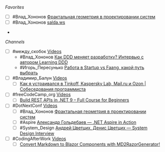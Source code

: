 *Favorites*
- [ ] #Влад_Хононов [Фрактальная геометрия в проектировании систем](https://youtu.be/NV-TvnfDSd4)
- [ ] #Влад_Хононов [salda.ws](https://salda.ws/video.php?q=Vladik+Khononov)
- 

*Channels*
- [ ] #между_скобок [Videos](https://www.youtube.com/@mezhdu_skobok/videos)
	- #Влад_Хононов [Как DDD меняет разработку? Интервью с автором Learning DDD](https://youtu.be/PRL3vVfv1dA)
	- #Игорь_Пересунько [Работа в Startup vs Faang, какой путь выбрать](https://youtu.be/UvkS899ZHEY)
- [ ] #Владимир_Балун [Videos](https://www.youtube.com/@vladimir_balun_programming/videos)
	- [ ] [Как я устраивался в Tinkoff, Kaspersky Lab, Mail.ru и Ozon | Собеседования программиста](https://youtu.be/DZ_X2x7Q-mk)
- [ ] #freeCodeCamp_org [Videos](https://www.youtube.com/@freecodecamp/videos)
	- [ ] [Build REST APIs in .NET 9 – Full Course for Beginners](https://youtu.be/38GNKtclDdE) 
- [ ] #DotNextConf [Videos](https://www.youtube.com/@DotNextConf/videos)
	- [ ] #Влад_Хононов [Фрактальная геометрия в проектировании систем](https://youtu.be/NV-TvnfDSd4)
	- [ ] #Aspire [Александр Гольдебаев — .NET Aspire in Action](https://www.youtube.com/watch?v=hZ-yQNlwblQ)
	- [ ] #System_Design [Андрей Цветцих, Денис Цветцих — System Design Interview](https://youtu.be/lwMmYx5TQyw)

- [ ] #CodingAfterWork [Videos](https://www.youtube.com/@CodingAfterWork/videos)
	- [ ] [Convert Markdown to Blazor Components with MD2RazorGenerator!](https://youtu.be/3ABOgEScyRc)
